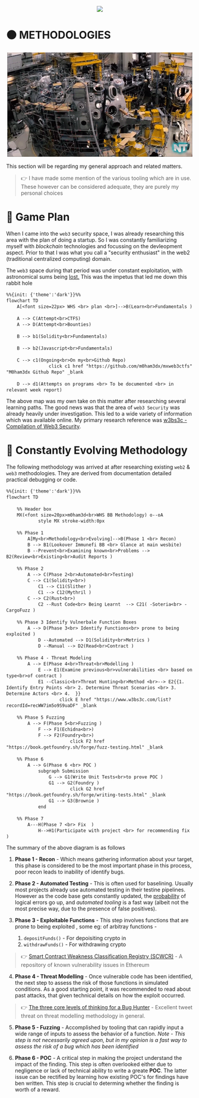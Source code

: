 <p align="center">
<a href="https://twitter.com/m0ham3dxx" target="_blank">
<img src = "https://hits.seeyoufarm.com/api/count/incr/badge.svg?url=https%3A%2F%2Fgithub.com%2Fm0ham3dx%2FImmunefi-WHS-Report&count_bg=%23270082&title_bg=%23570530&icon=snapchat.svg&icon_color=%2304FF7B&title=n00bs&edge_flat=false">
</a>
</p>

# 🟠 METHODOLOGIES 

<p align="center">
<a href="https://twitter.com/m0ham3dxx" target="_blank">
<img src="./img/reactor.gif">
</a>
</p>

This section will be regarding my general approach and related matters. 

> 👉 I have made some mention of the various tooling which are in use. These however can be considered adequate, they are purely my personal choices

# 🧡 Game Plan 

When I came into the `web3` security space, I was already researching this area with the plan of doing a startup. So I was constantly familiarizing myself with *blockchain* technologies and focussing on the devleopment aspect. Prior to that I was what you call a "security enthusiast" in the web2 (traditional centralized computing) domain. 

The `web3` space during that period was under constant exploitation, with astronomical sums being [lost.](https://web3isgoinggreat.com/) This was the impetus that led me down this rabbit hole

```mermaid
%%{init: {'theme':'dark'}}%%
flowchart TD
	A[<font size=22px> WHS <br> plan <br>]-->B(Learn<br>Fundamentals )
	
	A --> C(Attempt<br>CTFS)
	A --> D(Attempt<br>Bounties)
	
	B --> b1(Solidity<br>Fundamentals)

	B --> b2(Javascript<br>Fundamentals)
	
	C --> c1(Ongoing<br>On my<br>Github Repo)
				click c1 href "https://github.com/m0ham3dx/mxweb3ctfs" "M0ham3dx Github Repo" _blank
	
	D --> d1(Attempts on programs <br> To be documented <br> in relevant week report)

```

The above map was my own take on this matter after researching several learning paths. The good news was that the area of `web3 Security` was already heavily under investigation. This led to a wide variety of information which was available online. My primary research reference was [w3bs3c - Compilation of Web3 Security](https://www.w3bs3c.com/). 


# 🧡 Constantly Evolving Methodology 

The following methodology was arrived at after researching existing `web2` & `web3` methodologies. They are derived from documentation detailed practical debugging or code.  

```mermaid
%%{init: {'theme':'dark'}}%%
flowchart TD

    %% Header box
    MX(<font size=20px>m0ham3d<br>WHS BB Methodology) o--oA 
            style MX stroke-width:0px

    %% Phase 1 
        A[My<br>Methodology<br>Evolving]-->B(Phase 1 <br> Recon)
        B --> B1(Lookover Immunefi BB <br> Glance at main wesbite)
        B --Prevent<br>Examining known<br>Problems --> B2(Review<br>Existing<br>Audit Reports )

    %% Phase 2 
        A --> C(Phase 2<br>Automated<br>Testing)
        C --> C1(Solidity<br>)
            C1 --> C11(Slither )
            C1 --> C12(Mythril )
        C --> C2(Rust<br>)
            C2 --Rust Code<br> Being Learnt  --> C21( -Soteria<br> -CargoFuzz )

    %% Phase 3 Identify Vulnerbale Function Boxes 
        A --> D(Phase 3<br> Identify Functions<br> prone to being exploited )
            D --Automated --> D1(Solidity<br>Metrics )
            D --Manual --> D2(Read<br>Contract )

    %% Phase 4 - Threat Modeling 
        A --> E(Phase 4<br>Threat<br>Modelling )
            E --> E1(Examine previous<br>vulnerabilities <br> based on type<br>of contract )
            E1 --Classic<br>Threat Hunting<br>Method <br>--> E2{{1. Identify Entry Points <br> 2. Determine Threat Scenarios <br> 3. Determine Actors <br> 4.  }}
                    click E href "https://www.w3bs3c.com/list?recordId=recWW7im5o9S9uaDF" _blank

    %% Phase 5 Fuzzing 
        A --> F(Phase 5<br>Fuzzing )
            F --> F1(Echidna<br>)
            F --> F2(Foundry<br>)
                        click F2 href "https://book.getfoundry.sh/forge/fuzz-testing.html" _blank

    %% Phase 6 
        A --> G(Phase 6 <br> POC )
            subgraph Submission
                G --> G1(Write Unit Tests<br>to prove POC )
                G1 --> G2(Foundry )
                        click G2 href "https://book.getfoundry.sh/forge/writing-tests.html" _blank
                G1 --> G3(Brownie )
            end

    %% Phase 7 
        A---H(Phase 7 <br> Fix  )
            H-->H1(Participate with project <br> for recommending fix )
```
The summary of the above diagram is as follows 

1. **Phase 1 - Recon** - Which means gathering information about your target, this phase is considered to be the most important phase in this process, poor recon leads to inability of identify bugs. 

2. **Phase 2 - Automated Testing** - This is often used for baselining. Usually most projects already use automated testing in their testine pipelines. However as the code base gets constantly updated, the <u>probability</u> of logical errors go up, and <i>automated tooling</i> is a fast way (albeit not the most precise way, due to the presence of false positives).
 
 3. **Phase 3 - Exploitable Functions** - This step involves functions that are prone to being exploited , some eg: of arbitray functions - 
    1. `depositFunds()` - For depoisiting crypto in
    2. `withdrawFunds()` - For withdrawing crypto
   

> 👉 [Smart Contract Weakness Classification Registry (SCWCR)](https://github.com/SmartContractSecurity/SWC-registry) - A repository of known vulnerability issues in Ethereum

4. **Phase 4 - Threat Modelling** - Once vulnerable code has been identified, the next step to assess the risk of those functions in simulated conditions. As a good starting point, it was recommended to read about past attacks, that given technical details on how the exploit occurred.

> 👉 [The three core levels of thinking for a Bug Hunter](https://twitter.com/joranhonig/status/1546837558730047488?s=20&t=hBTDVECNHoB0a0WLTXRrJQ) - Excellent tweet threat on threat modelling methodology in general.

5. **Phase 5 - Fuzzing** - Accomplished by tooling that can rapidly input a wide range of inputs to assess the behavior of a function. *Note - This step is not necessarily agreed upon, but in my opinion is a fast way to assess the risk of a bug which has been identified*

6. **Phase 6 - POC** - A critical step in making the project understand the impact of the finding. This step is often overlooked either due to negligence or lack of technical ability to write a greate **POC**. The latter issue can be rectified by learning how existing POC's for findings have ben written. This step is crucial to determing whether the finding is worth of a reward.